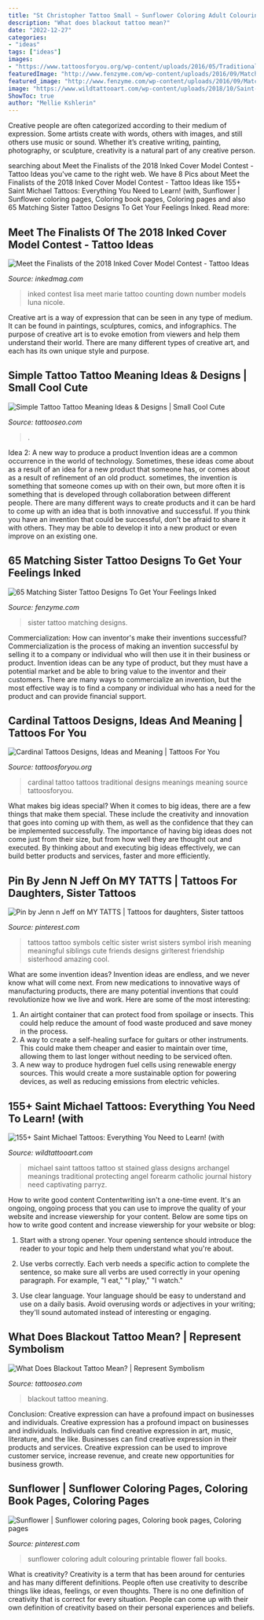 ```yaml
---
title: "St Christopher Tattoo Small ~ Sunflower Coloring Adult Colouring Printable Flower Fall Books"
description: "What does blackout tattoo mean?"
date: "2022-12-27"
categories:
- "ideas"
tags: ["ideas"]
images:
- "https://www.tattoosforyou.org/wp-content/uploads/2016/05/Traditional-Cardinal-Tattoo.jpg"
featuredImage: "http://www.fenzyme.com/wp-content/uploads/2016/09/Matching-Sister-Tattoo-Designs-9.jpg"
featured_image: "http://www.fenzyme.com/wp-content/uploads/2016/09/Matching-Sister-Tattoo-Designs-9.jpg"
image: "https://www.wildtattooart.com/wp-content/uploads/2018/10/Saint-Michael-Tattoos-25101851.jpg"
ShowToc: true
author: "Mellie Kshlerin"
---
```



Creative people are often categorized according to their medium of expression. Some artists create with words, others with images, and still others use music or sound. Whether it’s creative writing, painting, photography, or sculpture, creativity is a natural part of any creative person.

	

		
searching about Meet the Finalists of the 2018 Inked Cover Model Contest - Tattoo Ideas you've came to the right web. We have 8 Pics about Meet the Finalists of the 2018 Inked Cover Model Contest - Tattoo Ideas like 155+ Saint Michael Tattoos: Everything You Need to Learn! (with, Sunflower | Sunflower coloring pages, Coloring book pages, Coloring pages and also 65 Matching Sister Tattoo Designs To Get Your Feelings Inked. Read more:
		
    
## Meet The Finalists Of The 2018 Inked Cover Model Contest - Tattoo Ideas

<img loading=lazy src="https://www.inkedmag.com/.image/ar_8:10%2Cc_fill%2Ccs_srgb%2Cfl_progressive%2Cg_faces:center%2Cq_auto:good%2Cw_620/MTYwNTE1NTM0OTIyNzIwODE0/lisa-marie-fb.jpg" onerror="this.onerror=null;this.src='https://tse2.mm.bing.net/th?id=OIP.LDNTHI720vqR4yv-Xc4jCgHaJQ&amp;pid=15.1';" alt="Meet the Finalists of the 2018 Inked Cover Model Contest - Tattoo Ideas">

_Source: inkedmag.com_

>inked contest lisa meet marie tattoo counting down number models luna nicole. 

	

Creative art is a way of expression that can be seen in any type of medium. It can be found in paintings, sculptures, comics, and infographics. The purpose of creative art is to evoke emotion from viewers and help them understand their world. There are many different types of creative art, and each has its own unique style and purpose.

    
## Simple Tattoo Tattoo Meaning Ideas &amp; Designs | Small Cool Cute

<img loading=lazy src="https://www.tattooseo.com/wp-content/uploads/2017/09/simple-tattoos-16.jpg" onerror="this.onerror=null;this.src='https://tse4.mm.bing.net/th?id=OIP.K_IyWR3pWGb1_KUl4Jq0vAHaJ-&amp;pid=15.1';" alt="Simple Tattoo Tattoo Meaning Ideas &amp; Designs | Small Cool Cute">

_Source: tattooseo.com_

>. 

	

Idea 2: A new way to produce a product
Invention ideas are a common occurrence in the world of technology. Sometimes, these ideas come about as a result of an idea for a new product that someone has, or comes about as a result of refinement of an old product. sometimes, the invention is something that someone comes up with on their own, but more often it is something that is developed through collaboration between different people. There are many different ways to create products and it can be hard to come up with an idea that is both innovative and successful. If you think you have an invention that could be successful, don’t be afraid to share it with others. They may be able to develop it into a new product or even improve on an existing one.

    
## 65 Matching Sister Tattoo Designs To Get Your Feelings Inked

<img loading=lazy src="http://www.fenzyme.com/wp-content/uploads/2016/09/Matching-Sister-Tattoo-Designs-9.jpg" onerror="this.onerror=null;this.src='https://tse2.mm.bing.net/th?id=OIP.D6Aqxpu7nId53OjhXoXjkwHaHa&amp;pid=15.1';" alt="65 Matching Sister Tattoo Designs To Get Your Feelings Inked">

_Source: fenzyme.com_

>sister tattoo matching designs. 

	

Commercialization: How can inventor's make their inventions successful?
Commercialization is the process of making an invention successful by selling it to a company or individual who will then use it in their business or product. 
Invention ideas can be any type of product, but they must have a potential market and be able to bring value to the inventor and their customers. There are many ways to commercialize an invention, but the most effective way is to find a company or individual who has a need for the product and can provide financial support.

    
## Cardinal Tattoos Designs, Ideas And Meaning | Tattoos For You

<img loading=lazy src="https://www.tattoosforyou.org/wp-content/uploads/2016/05/Traditional-Cardinal-Tattoo.jpg" onerror="this.onerror=null;this.src='https://tse3.mm.bing.net/th?id=OIP.P5wF2ySfz5O5QO8EomzQhQHaK2&amp;pid=15.1';" alt="Cardinal Tattoos Designs, Ideas and Meaning | Tattoos For You">

_Source: tattoosforyou.org_

>cardinal tattoo tattoos traditional designs meanings meaning source tattoosforyou. 

	

What makes big ideas special?
When it comes to big ideas, there are a few things that make them special. These include the creativity and innovation that goes into coming up with them, as well as the confidence that they can be implemented successfully. The importance of having big ideas does not come just from their size, but from how well they are thought out and executed. By thinking about and executing big ideas effectively, we can build better products and services, faster and more efficiently.

    
## Pin By Jenn N Jeff On MY TATTS | Tattoos For Daughters, Sister Tattoos

<img loading=lazy src="https://i.pinimg.com/736x/dc/63/0b/dc630bce05fa928b0179271408504a8e--celtic-sister-tattoo-small-sister-tattoos.jpg" onerror="this.onerror=null;this.src='https://tse3.mm.bing.net/th?id=OIP.k84rOijAReldUDX_8jUvyQHaJ4&amp;pid=15.1';" alt="Pin by Jenn n Jeff on MY TATTS | Tattoos for daughters, Sister tattoos">

_Source: pinterest.com_

>tattoos tattoo symbols celtic sister wrist sisters symbol irish meaning meaningful siblings cute friends designs girlterest friendship sisterhood amazing cool. 

	

What are some invention ideas?
Invention ideas are endless, and we never know what will come next. From new medications to innovative ways of manufacturing products, there are many potential inventions that could revolutionize how we live and work. Here are some of the most interesting: 
1. An airtight container that can protect food from spoilage or insects. This could help reduce the amount of food waste produced and save money in the process. 
2. A way to create a self-healing surface for guitars or other instruments. This could make them cheaper and easier to maintain over time, allowing them to last longer without needing to be serviced often. 
3. A new way to produce hydrogen fuel cells using renewable energy sources. This would create a more sustainable option for powering devices, as well as reducing emissions from electric vehicles. 

    
## 155+ Saint Michael Tattoos: Everything You Need To Learn! (with

<img loading=lazy src="https://www.wildtattooart.com/wp-content/uploads/2018/10/Saint-Michael-Tattoos-25101851.jpg" onerror="this.onerror=null;this.src='https://tse3.mm.bing.net/th?id=OIP.APkNQy2YjzZBaBq9EuSPXwHaHa&amp;pid=15.1';" alt="155+ Saint Michael Tattoos: Everything You Need to Learn! (with">

_Source: wildtattooart.com_

>michael saint tattoos tattoo st stained glass designs archangel meanings traditional protecting angel forearm catholic journal history need captivating parryz. 

	

How to write good content
Contentwriting isn't a one-time event. It's an ongoing, ongoing process that you can use to improve the quality of your website and increase viewership for your content. Below are some tips on how to write good content and increase viewership for your website or blog: 
1) Start with a strong opener. Your opening sentence should introduce the reader to your topic and help them understand what you're about. 

2) Use verbs correctly. Each verb needs a specific action to complete the sentence, so make sure all verbs are used correctly in your opening paragraph. For example, "I eat," "I play," "I watch." 

3) Use clear language. Your language should be easy to understand and use on a daily basis. Avoid overusing words or adjectives in your writing; they'll sound automated instead of interesting or engaging.

    
## What Does Blackout Tattoo Mean? | Represent Symbolism

<img loading=lazy src="https://www.tattooseo.com/wp-content/uploads/2018/04/Blackout-Tattoo-Meaning-15.jpg" onerror="this.onerror=null;this.src='https://tse4.mm.bing.net/th?id=OIP.d7iZwe3yxMwjX_LsGPkMOgAAAA&amp;pid=15.1';" alt="What Does Blackout Tattoo Mean? | Represent Symbolism">

_Source: tattooseo.com_

>blackout tattoo meaning. 

	

Conclusion: Creative expression can have a profound impact on businesses and individuals.
Creative expression has a profound impact on businesses and individuals. Individuals can find creative expression in art, music, literature, and the like. Businesses can find creative expression in their products and services. Creative expression can be used to improve customer service, increase revenue, and create new opportunities for business growth.

    
## Sunflower | Sunflower Coloring Pages, Coloring Book Pages, Coloring Pages

<img loading=lazy src="https://i.pinimg.com/736x/eb/57/5d/eb575d792f0524451bad67a3aea31a12.jpg" onerror="this.onerror=null;this.src='https://tse2.mm.bing.net/th?id=OIP.X0ol4mVFYEC4PbYuTBGWtAHaQZ&amp;pid=15.1';" alt="Sunflower | Sunflower coloring pages, Coloring book pages, Coloring pages">

_Source: pinterest.com_

>sunflower coloring adult colouring printable flower fall books. 

	

What is creativity?
Creativity is a term that has been around for centuries and has many different definitions. People often use creativity to describe things like ideas, feelings, or even thoughts. There is no one definition of creativity that is correct for every situation. People can come up with their own definition of creativity based on their personal experiences and beliefs.

